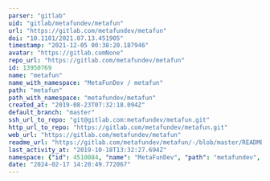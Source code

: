 ```yaml
---
parser: "gitlab"
uid: "gitlab/metafundev/metafun"
url: "https://gitlab.com/metafundev/metafun"
doi: "10.1101/2021.07.13.451905"
timestamp: "2021-12-05 00:38:20.187946"
avatar: "https://gitlab.comNone"
repo_url: "https://gitlab.com/metafundev/metafun"
id: 13950769
name: "metafun"
name_with_namespace: "MetaFunDev / metafun"
path: "metafun"
path_with_namespace: "metafundev/metafun"
created_at: "2019-08-23T07:32:18.094Z"
default_branch: "master"
ssh_url_to_repo: "git@gitlab.com:metafundev/metafun.git"
http_url_to_repo: "https://gitlab.com/metafundev/metafun.git"
web_url: "https://gitlab.com/metafundev/metafun"
readme_url: "https://gitlab.com/metafundev/metafun/-/blob/master/README.md"
last_activity_at: "2019-10-18T13:32:27.694Z"
namespace: {"id": 4510084, "name": "MetaFunDev", "path": "metafundev", "kind": "group", "full_path": "metafundev", "parent_id": null, "avatar_url": null, "web_url": "https://gitlab.com/groups/metafundev"}
date: "2024-02-17 14:20:49.772067"
---
```

